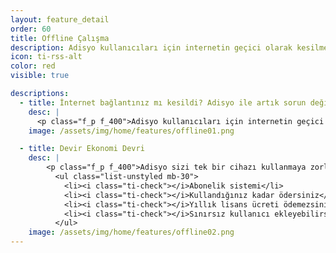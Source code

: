 ```yaml
---
layout: feature_detail
order: 60
title: Offline Çalışma
description: Adisyo kullanıcıları için internetin geçici olarak kesilmesi sorun olmaz. Adisyo offline ile internetin olmadığı durumlarda bile işleriniz kesilmeden devam eder.
icon: ti-rss-alt
color: red
visible: true

descriptions: 
  - title: İnternet bağlantınız mı kesildi? Adisyo ile artık sorun değil, sipariş almaya  kesintisiz devam edebilirsiniz.
    desc: |
      <p class="f_p f_400">Adisyo kullanıcıları için internetin geçici olarak kesilmesi sorun olmaz. Adisyo offline ile internetin olmadığı durumlarda bile çalışmaya devam edebilirsiniz. Kağıt adisyona mı döneceğiz diye bir kaygınız olmaz. Siparişleriniz senkron bir şekilde mutfak ekranına düşerken siz, hızınıza hız katmaya devam edersiniz.</p>
    image: /assets/img/home/features/offline01.png

  - title: Devir Ekonomi Devri
    desc: |
        <p class="f_p f_400">Adisyo sizi tek bir cihazı kullanmaya zorlamaz. Adisyo'yu kullanmak için pahalı bir lisans almanız gerekmez. Yıllık bakım ücreti ödemezsiniz. Abonelik sistemi sayesinde, kullandığınız kadar ödersiniz.</p>
          <ul class="list-unstyled mb-30">
            <li><i class="ti-check"></i>Abonelik sistemi</li>
            <li><i class="ti-check"></i>Kullandığınız kadar ödersiniz</li>
            <li><i class="ti-check"></i>Yıllık lisans ücreti ödemezsiniz</li>
            <li><i class="ti-check"></i>Sınırsız kullanıcı ekleyebilirsiniz</li>
          </ul>
    image: /assets/img/home/features/offline02.png
---
```

